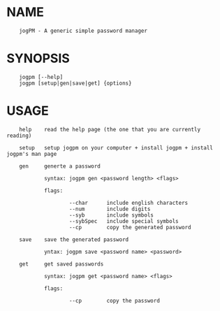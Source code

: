 # NAME
        jogPM - A generic simple password manager

# SYNOPSIS
        jogpm [--help]
        jogpm [setup|gen|save|get] {options}

# USAGE
        help    read the help page (the one that you are currently reading)
        
        setup   setup jogpm on your computer + install jogpm + install jogpm's man page
        
        gen     generte a password
        
                syntax: jogpm gen <password length> <flags>

                flags:

                        --char      include english characters
                        --num       include digits
                        --syb       include symbols
                        --sybSpec   include special symbols
                        --cp        copy the generated password
        
        save    save the generated password
                
                yntax: jogpm save <password name> <password>
        
        get     get saved passwords
        
                syntax: jogpm get <password name> <flags>

                flags:

                        --cp        copy the password